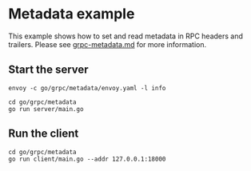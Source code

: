 # Metadata example

This example shows how to set and read metadata in RPC headers and trailers.
Please see
[grpc-metadata.md](https://github.com/grpc/grpc-go/blob/master/Documentation/grpc-metadata.md)
for more information.

## Start the server

```
envoy -c go/grpc/metadata/envoy.yaml -l info
```

```
cd go/grpc/metadata
go run server/main.go
```

## Run the client

```
cd go/grpc/metadata
go run client/main.go --addr 127.0.0.1:18000
```
